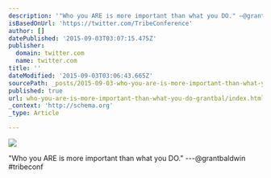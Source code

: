 ```yaml
---
description: '"Who you ARE is more important than what you DO." —@grantbaldwin #tribeconf'
isBasedOnUrl: 'https://twitter.com/TribeConference'
author: []
datePublished: '2015-09-03T03:07:15.475Z'
publisher:
  domain: twitter.com
  name: twitter.com
title: ''
dateModified: '2015-09-03T03:06:43.665Z'
sourcePath: _posts/2015-09-03-who-you-are-is-more-important-than-what-you-do-grantbal.md
published: true
url: who-you-are-is-more-important-than-what-you-do-grantbal/index.html
_context: 'http://schema.org'
_type: Article

---
```

![](https://pbs.twimg.com/media/CNrll7jUwAEYq23.png)

"Who you ARE is more important than what you DO." ---@grantbaldwin \#tribeconf